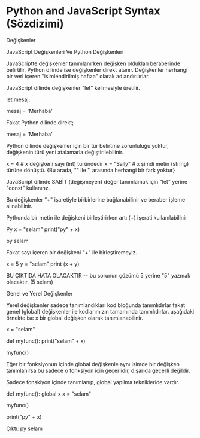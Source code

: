 # Python and JavaScript Syntax (Sözdizimi)

Değişkenler 

JavaScript Değişkenleri Ve Python Değişkenleri

JavaScriptte değişkenler tanımlanırken değişken oldukları beraberinde belirtilir, Python dilinde ise değişkenler direkt atanır. Değişkenler herhangi bir veri içeren "isimlendirilmiş hafıza" olarak adlandırılırlar.

JavaScript dilinde değişkenler "let" kelimesiyle üretilir. 

let mesaj;

mesaj = 'Merhaba'

Fakat Python dilinde direkt;

mesaj = 'Merhaba'

Python dilinde değişkenler için bir tür belirtme zorunluluğu yoktur, değişkenin türü yeni atalamarla değiştirilebilinir.

x = 4        # x değişkeni sayı (int) türündedir
x = "Sally"  # x şimdi metin (string) türüne dönüştü.  {Bu arada, "" ile '' arasında herhangi bir fark yoktur}

JavaScript dilinde SABİT (değişmeyen) değer tanımlamak için "let" yerine "const" kullanırız. 

Bu değişkenler "+" işaretiyle birbirlerine bağlanabilinir ve beraber işleme alınabilinir.

Pythonda bir metin ile değişkeni birleştirirken artı (+) işerati kullanılabilinir

Py
x = "selam"
print("py" + x)

py selam

Fakat sayı içeren bir değişkeni "+" ile birleştiremeyiz.

x = 5
y = "selam"
print (x + y)

BU ÇIKTIDA HATA OLACAKTIR -- bu sorunun çözümü 5 yerine "5" yazmak olacaktır. (5 selam)

Genel ve Yerel Değişkenler

Yerel değişkenler sadece tanımlandıkları kod bloğunda tanımlıdırlar fakat genel (global) değişkenler ile kodlarımızın tamamında tanımlıdırlar.
aşağıdaki örnekte ise x bir global değişken olarak tanımlanabilinir.

x = "selam"

def myfunc():
  print("selam" + x)

myfunc()

Eğer bir fonksiyonun içinde global değişkenle aynı isimde bir değişken tanımlanırsa bu sadece o fonksiyon için geçerlidir, dışarıda geçerli değildir.

Sadece fonskiyon içinde tanımlanıp, global yapılma teknikleride vardır.

def myfunc():
  global x
  x = "selam"

myfunc()

print("py" + x)

Çıktı: py selam












